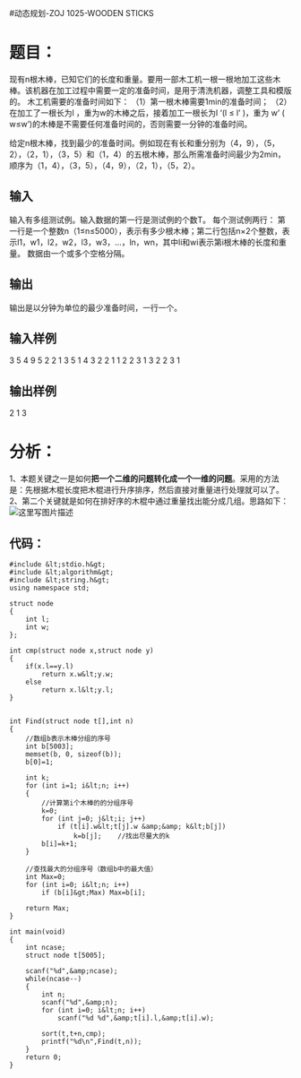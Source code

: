 #动态规划-ZOJ 1025-WOODEN STICKS
# 题目：

现有n根木棒，已知它们的长度和重量。要用一部木工机一根一根地加工这些木棒。该机器在加工过程中需要一定的准备时间，是用于清洗机器，调整工具和模版的。 木工机需要的准备时间如下： （1）第一根木棒需要1min的准备时间； （2）在加工了一根长为l ，重为w的木棒之后，接着加工一根长为l ‘(l ≤ l’ )，重为 w’ ( w≤w’)的木棒是不需要任何准备时间的，否则需要一分钟的准备时间。

给定n根木棒，找到最少的准备时间。例如现在有长和重分别为（4，9），（5，2），（2，1），（3，5）和（1，4）的五根木棒，那么所需准备时间最少为2min，顺序为（1，4），（3，5），（4，9），（2，1），（5，2）。

## 输入

输入有多组测试例。输入数据的第一行是测试例的个数T。 每个测试例两行： 第一行是一个整数n（1≤n≤5000），表示有多少根木棒；第二行包括n×2个整数，表示l1，w1，l2，w2，l3，w3，…，ln，wn，其中li和wi表示第i根木棒的长度和重量。 数据由一个或多个空格分隔。

## 输出

输出是以分钟为单位的最少准备时间，一行一个。

## 输入样例

3 5 4 9 5 2 2 1 3 5 1 4 3 2 2 1 1 2 2 3 1 3 2 2 3 1

## 输出样例

2 1 3

# 分析：

1、本题关键之一是如何**把一个二维的问题转化成一个一维的问题**。采用的方法是：先根据木棍长度把木棍进行升序排序，然后直接对重量进行处理就可以了。 2、第二个关键就是如何在排好序的木棍中通过重量找出能分成几组。思路如下： <img src="https://imgconvert.csdnimg.cn/aHR0cDovL2ltZy5ibG9nLmNzZG4ubmV0LzIwMTYwNjI0MDkyMDM1Njg0" alt="这里写图片描述">

## 代码：

```
#include &lt;stdio.h&gt;
#include &lt;algorithm&gt;
#include &lt;string.h&gt;
using namespace std;

struct node
{
    int l;
    int w;
};

int cmp(struct node x,struct node y)
{
    if(x.l==y.l)
        return x.w&lt;y.w;
    else
        return x.l&lt;y.l;
}


int Find(struct node t[],int n)
{
    //数组b表示木棒分组的序号
    int b[5003];
    memset(b, 0, sizeof(b));
    b[0]=1;

    int k;
    for (int i=1; i&lt;n; i++)
    {
        //计算第i个木棒的的分组序号
        k=0;
        for (int j=0; j&lt;i; j++)
            if (t[i].w&lt;t[j].w &amp;&amp; k&lt;b[j])
                k=b[j];    //找出尽量大的k
        b[i]=k+1;
    }

    //查找最大的分组序号（数组b中的最大值）
    int Max=0;
    for (int i=0; i&lt;n; i++)
        if (b[i]&gt;Max) Max=b[i];
        
    return Max;
}

int main(void)
{
    int ncase;
    struct node t[5005];

    scanf("%d",&amp;ncase);
    while(ncase--)
    {
        int n;
        scanf("%d",&amp;n);
        for (int i=0; i&lt;n; i++)
            scanf("%d %d",&amp;t[i].l,&amp;t[i].w);

        sort(t,t+n,cmp);
        printf("%d\n",Find(t,n));
    }
    return 0;
}


```
